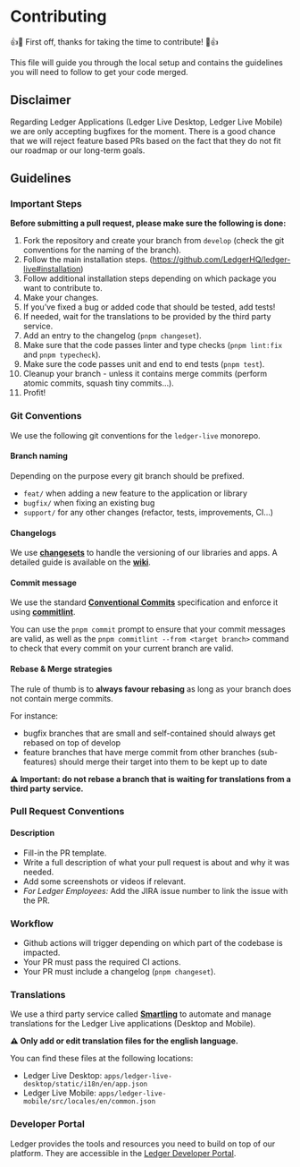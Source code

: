 # Contributing

:+1::tada: First off, thanks for taking the time to contribute! :tada::+1:

This file will guide you through the local setup and contains the guidelines you will need
to follow to get your code merged.

## Disclaimer

Regarding Ledger Applications (Ledger Live Desktop, Ledger Live Mobile) we are only accepting bugfixes for the moment.
There is a good chance that we will reject feature based PRs based on the fact that they do not fit our roadmap or our long-term goals.

## Guidelines

### Important Steps

**Before submitting a pull request, please make sure the following is done:**

1. Fork the repository and create your branch from `develop` (check the git conventions for the naming of the branch).
2. Follow the main installation steps. (https://github.com/LedgerHQ/ledger-live#installation)
3. Follow additional installation steps depending on which package you want to contribute to.
4. Make your changes.
5. If you’ve fixed a bug or added code that should be tested, add tests!
6. If needed, wait for the translations to be provided by the third party service.
7. Add an entry to the changelog (`pnpm changeset`).
8. Make sure that the code passes linter and type checks (`pnpm lint:fix` and `pnpm typecheck`).
9. Make sure the code passes unit and end to end tests (`pnpm test`).
10. Cleanup your branch - unless it contains merge commits (perform atomic commits, squash tiny commits…).
11. Profit!

### Git Conventions

We use the following git conventions for the `ledger-live` monorepo.

#### Branch naming

Depending on the purpose every git branch should be prefixed.

- `feat/` when adding a new feature to the application or library
- `bugfix/` when fixing an existing bug
- `support/` for any other changes (refactor, tests, improvements, CI…)

#### Changelogs

We use [**changesets**](https://github.com/changesets/changesets) to handle the versioning of our libraries and apps. A detailed guide is available on the [**wiki**](https://github.com/LedgerHQ/ledger-live/wiki/Changesets).

#### Commit message

We use the standard [**Conventional Commits**](https://www.conventionalcommits.org/) specification and enforce it using [**commitlint**](https://commitlint.js.org/).

You can use the `pnpm commit` prompt to ensure that your commit messages are valid, as well as the `pnpm commitlint --from <target branch>` command to check that every commit on your current branch are valid.

#### Rebase & Merge strategies

The rule of thumb is to **always favour rebasing** as long as your branch does not contain merge commits.

For instance:

- bugfix branches that are small and self-contained should always get rebased on top of develop
- feature branches that have merge commit from other branches (sub-features) should merge their target into them to be kept up to date

**⚠️ Important: do not rebase a branch that is waiting for translations from a third party service.**

### Pull Request Conventions

#### Description

- Fill-in the PR template.
- Write a full description of what your pull request is about and why it was needed.
- Add some screenshots or videos if relevant.
- _For Ledger Employees:_ Add the JIRA issue number to link the issue with the PR.

### Workflow

- Github actions will trigger depending on which part of the codebase is impacted.
- Your PR must pass the required CI actions.
- Your PR must include a changelog (`pnpm changeset`).

### Translations

We use a third party service called [**Smartling**](https://www.smartling.com/) to automate and manage translations for the Ledger Live applications (Desktop and Mobile).

**⚠️ Only add or edit translation files for the english language.**

You can find these files at the following locations:

- Ledger Live Desktop: `apps/ledger-live-desktop/static/i18n/en/app.json`
- Ledger Live Mobile: `apps/ledger-live-mobile/src/locales/en/common.json`

### Developer Portal

Ledger provides the tools and resources you need to build on top of our platform. They are accessible in the [Ledger Developer Portal](https://developers.ledger.com/).
